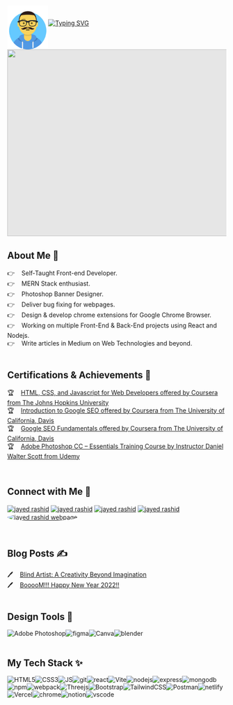 <img height="100" align="left" src="https://raw.githubusercontent.com/jayedrashid/necessary_cloud_files/main/jayedrashid-avatar.png">
<br>

[![Typing SVG](https://readme-typing-svg.herokuapp.com?font=comfortaa&color=016EEA&size=24&width=500&lines=Hello+World+👋;I+am+Jayed+Rashid;React+Developer;Web+Designer;Photoshop+Designer)](https://git.io/typing-svg)

<img style="-webkit-user-select: none;margin: auto;cursor: zoom-in;background-color: hsl(0, 0%, 90%);transition: background-color 300ms;" src="https://camo.githubusercontent.com/c1dcb74cc1c1835b1d716f5051499a2814c683c806b15f04b0eba492863703e9/68747470733a2f2f63646e2e6472696262626c652e636f6d2f75736572732f3733303730332f73637265656e73686f74732f363538313234332f6176656e746f2e676966" width="571" height="428">

## About Me 👤
👉 &nbsp;  &nbsp;Self‑Taught Front-end Developer.<br>
👉 &nbsp;  &nbsp;MERN Stack enthusiast.<br>
👉 &nbsp;  &nbsp;Photoshop Banner Designer.<br>
👉 &nbsp;  &nbsp;Deliver bug fixing for webpages.<br>
👉 &nbsp;  &nbsp;Design & develop chrome extensions for Google Chrome Browser.<br>
👉 &nbsp;  &nbsp;Working on multiple Front-End & Back-End projects using React and Nodejs.<br>
👉 &nbsp;  &nbsp;Write articles in Medium on Web Technologies and beyond.<br>
<br>

## Certifications & Achievements 📜
🏆 &nbsp;  &nbsp;[HTML, CSS, and Javascript for Web Developers offered by Coursera from The Johns Hopkins University](https://www.coursera.org/account/accomplishments/certificate/G5L6DLN5DRGE)<br>
🏆 &nbsp;  &nbsp;[Introduction to Google SEO offered by Coursera from The University of California, Davis](https://www.coursera.org/account/accomplishments/certificate/XG2MMHEQPGKX)<br>
🏆 &nbsp;  &nbsp;[Google SEO Fundamentals offered by Coursera from The University of California, Davis](https://www.coursera.org/account/accomplishments/certificate/7QKCNQRT3RNT)<br>
🏆 &nbsp;  &nbsp;[Adobe Photoshop CC – Essentials Training Course by Instructor Daniel Walter Scott from Udemy](https://www.udemy.com/certificate/UC-4ad6b550-5103-4aaa-94fc-b51a766a39e7/)<br>
<!-- 🏆 &nbsp;  &nbsp;[Optimizing a Website for Google Search offered by Coursera from The University of California, Davis](https://www.coursera.org/account/accomplishments/certificate/7QKCNQRT3RNT)<br> -->
<br>

## Connect with Me 🔗
<p align="left">
<a href="https://www.linkedin.com/in/jayed-rashid" target="blank"><img align="center" src="https://raw.githubusercontent.com/rahuldkjain/github-profile-readme-generator/master/src/images/icons/Social/linked-in-alt.svg" alt="jayed rashid" height="20" width="30" /></a>
<a href="https://twitter.com/jayedrashid" target="blank"><img align="center" src="https://raw.githubusercontent.com/rahuldkjain/github-profile-readme-generator/master/src/images/icons/Social/twitter.svg" alt="jayed rashid" height="20" width="30" /></a>
<a href="https://www.facebook.com/jayedrashidweb" target="blank"><img align="center" src="https://raw.githubusercontent.com/rahuldkjain/github-profile-readme-generator/master/src/images/icons/Social/facebook.svg" alt="jayed rashid" height="20" width="30" /></a>
<a href="https://www.instagram.com/jayedrashid/" target="blank"><img align="center" src="https://raw.githubusercontent.com/rahuldkjain/github-profile-readme-generator/master/src/images/icons/Social/instagram.svg" alt="jayed rashid" height="20" width="30" /></a>
<a href="https://jayedrashid.com" target="blank"><img align="center" src="https://raw.githubusercontent.com/worldofjayed/necessary_cloud_files/main/jayedrashid.png" alt="jayed rashid webpage" height="auto" width="20" style="border-radius:50%" /></a>
</p>
  
<!-- [<img align="left" alt="linked-in" src="https://img.shields.io/badge/linkedin-%230077B5.svg?&style=for-the-badge&logo=linkedin&logoColor=white" />](https://www.linkedin.com/in/jayed-rashid)
[<img align="left" alt="twitter" src="https://img.shields.io/badge/twitter-%231DA1F2.svg?&style=for-the-badge&logo=twitter&logoColor=white" />](https://twitter.com/jayedrashid)
[<img align="left" alt="facebook" src="https://img.shields.io/badge/facebook-%231877F2.svg?&style=for-the-badge&logo=facebook&logoColor=white" />](https://www.facebook.com/jayed.rashid) -->
<!-- [<img align="left" alt="stack-overflow" src="https://img.shields.io/badge/stack%20overflow-FE7A16?logo=stack-overflow&logoColor=white&style=for-the-badge" />](https://stackoverflow.com/users/14040134/worldofjayed) -->
<!-- [<img align="left" alt="instagram" src="https://img.shields.io/badge/Instagram-E4405F?style=for-the-badge&logo=instagram&logoColor=white" />](https://www.instagram.com/myfatalecode/) -->
<!-- [<img align="left" alt="reddit" src="https://img.shields.io/badge/Reddit-FF4500?style=for-the-badge&logo=reddit&logoColor=white" />](https://www.reddit.com/user/worldofjayed) -->
<br>


## Blog Posts ✍️
🖊️ &nbsp;  &nbsp;[Blind Artist: A Creativity Beyond Imagination](https://medium.com/@jayedrashid/blind-artist-a-creativity-beyond-imagination-de3340c50ad5)<br>
🖊️ &nbsp;  &nbsp;[BooooM!!! Happy New Year 2022!!](https://medium.com/@jayedrashid/boooom-happy-new-year-2022-3ade36c1589c)<br>
<br>


## Design Tools 🎨
<img align="left" alt="Adobe Photoshop" src="https://img.shields.io/badge/adobe%20photoshop-%2331A8FF.svg?style=for-the-badge&logo=adobe%20photoshop&logoColor=white" />
<img align="left" alt="figma" src="https://img.shields.io/badge/Figma-F24E1E?style=for-the-badge&logo=figma&logoColor=white" />
<img align="left" alt="Canva" src="https://img.shields.io/badge/Canva-%2300C4CC.svg?style=for-the-badge&logo=Canva&logoColor=white" />
<img align="left" alt="blender" src="https://img.shields.io/badge/blender-%23F5792A.svg?style=for-the-badge&logo=blender&logoColor=white" />
<br>
<br>


## My Tech Stack ✨
<img align="left" alt="HTML5" src="https://img.shields.io/badge/HTML5-E34F26?style=for-the-badge&logo=html5&logoColor=white" />
<img align="left" alt="CSS3" src="https://img.shields.io/badge/CSS3-1572B6?style=for-the-badge&logo=css3&logoColor=white" />
<img align="left" alt="JS" src="https://img.shields.io/badge/JavaScript-323330?style=for-the-badge&logo=javascript&logoColor=F7DF1E" />
<img align="left" alt="git" src="https://img.shields.io/badge/Git-F05032?style=for-the-badge&logo=git&logoColor=white" />
<img align="left" alt="react" src="https://img.shields.io/badge/react%20-%2320232a.svg?&style=for-the-badge&logo=react&logoColor=%2361DAFB" />
<img align="left" alt="Vite" src="https://img.shields.io/badge/vite-%23646CFF.svg?style=for-the-badge&logo=vite&logoColor=white" />
<img align="left" alt="nodejs" src="https://img.shields.io/badge/node.js%20-%2343853D.svg?&style=for-the-badge&logo=node.js&logoColor=white" />
<img align="left" alt="express" src="https://img.shields.io/badge/Express.js-000000?style=for-the-badge&logo=express&logoColor=white" />
<img align="left" alt="mongodb" src="https://img.shields.io/badge/MongoDB-4EA94B?style=for-the-badge&logo=mongodb&logoColor=white" />
<img align="left" alt="npm" src="https://img.shields.io/badge/npm-CB3837?style=for-the-badge&logo=npm&logoColor=white" />
<img align="left" alt="webpack" src="https://img.shields.io/badge/webpack-%238DD6F9.svg?style=for-the-badge&logo=webpack&logoColor=black" />
<img align="left" alt="Threejs" src="https://img.shields.io/badge/threejs-black?style=for-the-badge&logo=three.js&logoColor=white" />
<img align="left" alt="Bootstrap" src="https://img.shields.io/badge/Bootstrap-563D7C?style=for-the-badge&logo=bootstrap&logoColor=white" />
<img align="left" alt="TailwindCSS" src="https://img.shields.io/badge/tailwindcss-%2338B2AC.svg?style=for-the-badge&logo=tailwind-css&logoColor=white" />
<img align="left" alt="Postman" src="https://img.shields.io/badge/Postman-FF6C37?style=for-the-badge&logo=postman&logoColor=white" />
<!-- <img align="left" alt="socket.io" src="https://img.shields.io/badge/Socket.io-010101?&style=for-the-badge&logo=Socket.io&logoColor=white" /> -->
<img align="left" alt="netlify" src="https://img.shields.io/badge/Netlify-00C7B7?style=for-the-badge&logo=netlify&logoColor=white" />
<img align="left" alt="Vercel" src="https://img.shields.io/badge/vercel-%23000000.svg?style=for-the-badge&logo=vercel&logoColor=white?" />
<!-- <img align="left" alt="heroku" src="https://img.shields.io/badge/Heroku-430098?style=for-the-badge&logo=heroku&logoColor=white" /> -->
<!-- <img align="left" alt="firebase" src="https://img.shields.io/badge/firebase-%23039BE5.svg?style=for-the-badge&logo=firebase" /> -->
<img align="left" alt="chrome" src="https://img.shields.io/badge/Google_chrome-4285F4?style=for-the-badge&logo=Google-chrome&logoColor=white" />
<img align="left" alt="notion" src="https://img.shields.io/badge/Notion-000000?style=for-the-badge&logo=notion&logoColor=white" />
<img align="left" alt="vscode" src="https://img.shields.io/badge/Visual_Studio_Code-0078D4?style=for-the-badge&logo=visual%20studio%20code&logoColor=white" />
<br>
<br>
